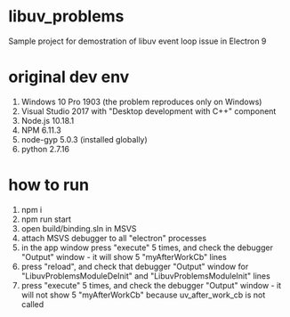 # libuv_problems
Sample project for demostration of libuv event loop issue in Electron 9

# original dev env
1. Windows 10 Pro 1903 (the problem reproduces only on Windows)
2. Visual Studio 2017 with "Desktop development with C++" component
3. Node.js 10.18.1
4. NPM 6.11.3
5. node-gyp 5.0.3 (installed globally)
6. python 2.7.16

# how to run
1. npm i
2. npm run start
3. open build/binding.sln in MSVS
4. attach MSVS debugger to all "electron" processes
5. in the app window press "execute" 5 times, and check the debugger "Output" window - it will show 5 "myAfterWorkCb" lines
6. press "reload", and check that debugger "Output" window for "LibuvProblemsModuleDeInit" and "LibuvProblemsModuleInit" lines
7. press "execute" 5 times, and check the debugger "Output" window - it will not show 5 "myAfterWorkCb" because uv_after_work_cb is not called